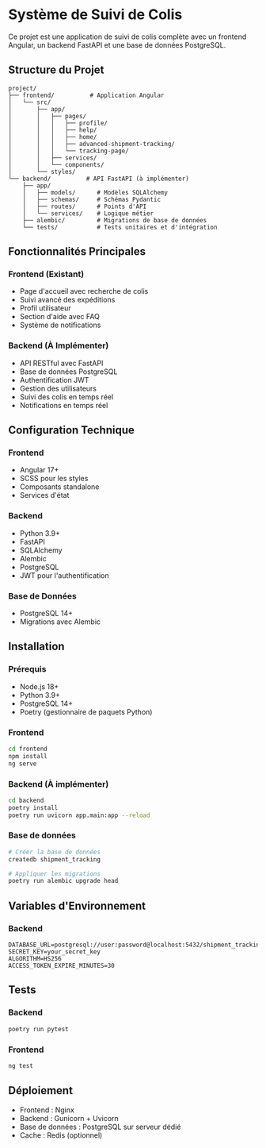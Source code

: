 # Système de Suivi de Colis

Ce projet est une application de suivi de colis complète avec un frontend Angular, un backend FastAPI et une base de données PostgreSQL.

## Structure du Projet

```
project/
├── frontend/          # Application Angular
│   └── src/
│       ├── app/
│       │   ├── pages/
│       │   │   ├── profile/
│       │   │   ├── help/
│       │   │   ├── home/
│       │   │   ├── advanced-shipment-tracking/
│       │   │   └── tracking-page/
│       │   ├── services/
│       │   └── components/
│       └── styles/
└── backend/          # API FastAPI (à implémenter)
    ├── app/
    │   ├── models/      # Modèles SQLAlchemy
    │   ├── schemas/     # Schémas Pydantic
    │   ├── routes/      # Points d'API
    │   └── services/    # Logique métier
    ├── alembic/         # Migrations de base de données
    └── tests/           # Tests unitaires et d'intégration
```

## Fonctionnalités Principales

### Frontend (Existant)
- Page d'accueil avec recherche de colis
- Suivi avancé des expéditions
- Profil utilisateur
- Section d'aide avec FAQ
- Système de notifications

### Backend (À Implémenter)
- API RESTful avec FastAPI
- Base de données PostgreSQL
- Authentification JWT
- Gestion des utilisateurs
- Suivi des colis en temps réel
- Notifications en temps réel

## Configuration Technique

### Frontend
- Angular 17+
- SCSS pour les styles
- Composants standalone
- Services d'état

### Backend
- Python 3.9+
- FastAPI
- SQLAlchemy
- Alembic
- PostgreSQL
- JWT pour l'authentification

### Base de Données
- PostgreSQL 14+
- Migrations avec Alembic

## Installation

### Prérequis
- Node.js 18+
- Python 3.9+
- PostgreSQL 14+
- Poetry (gestionnaire de paquets Python)

### Frontend
```bash
cd frontend
npm install
ng serve
```

### Backend (À implémenter)
```bash
cd backend
poetry install
poetry run uvicorn app.main:app --reload
```

### Base de données
```bash
# Créer la base de données
createdb shipment_tracking

# Appliquer les migrations
poetry run alembic upgrade head
```

## Variables d'Environnement

### Backend
```env
DATABASE_URL=postgresql://user:password@localhost:5432/shipment_tracking
SECRET_KEY=your_secret_key
ALGORITHM=HS256
ACCESS_TOKEN_EXPIRE_MINUTES=30
```

## Tests

### Backend
```bash
poetry run pytest
```

### Frontend
```bash
ng test
```

## Déploiement

- Frontend : Nginx
- Backend : Gunicorn + Uvicorn
- Base de données : PostgreSQL sur serveur dédié
- Cache : Redis (optionnel) 
